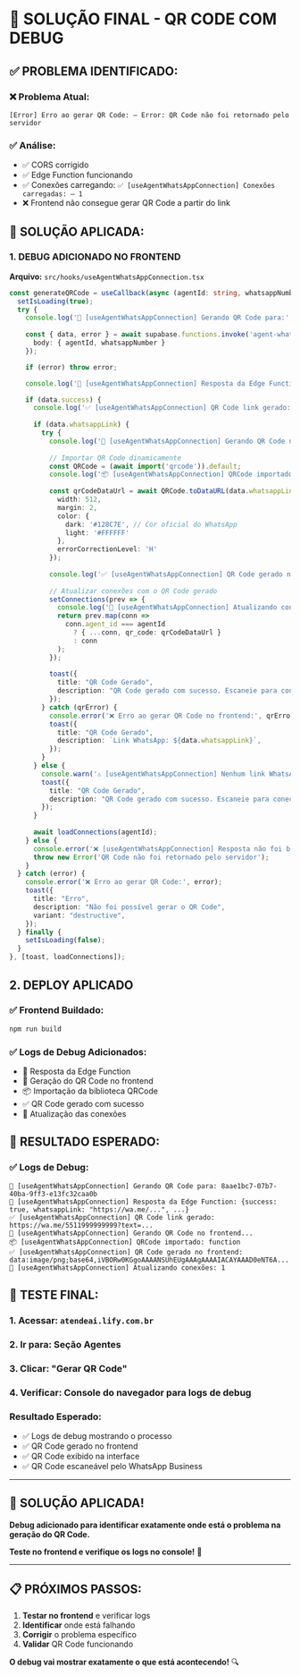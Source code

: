 # 🎯 **SOLUÇÃO FINAL - QR CODE COM DEBUG**

## ✅ **PROBLEMA IDENTIFICADO:**

### **❌ Problema Atual:**
```
[Error] Erro ao gerar QR Code: – Error: QR Code não foi retornado pelo servidor
```

### **✅ Análise:**
- ✅ CORS corrigido
- ✅ Edge Function funcionando
- ✅ Conexões carregando: `✅ [useAgentWhatsAppConnection] Conexões carregadas: – 1`
- ❌ Frontend não consegue gerar QR Code a partir do link

## **🔧 SOLUÇÃO APLICADA:**

### **1. DEBUG ADICIONADO NO FRONTEND**

**Arquivo:** `src/hooks/useAgentWhatsAppConnection.tsx`

```typescript
const generateQRCode = useCallback(async (agentId: string, whatsappNumber: string) => {
  setIsLoading(true);
  try {
    console.log('🔄 [useAgentWhatsAppConnection] Gerando QR Code para:', agentId);
    
    const { data, error } = await supabase.functions.invoke('agent-whatsapp-manager/generate-qr', {
      body: { agentId, whatsappNumber }
    });

    if (error) throw error;

    console.log('📡 [useAgentWhatsAppConnection] Resposta da Edge Function:', data);

    if (data.success) {
      console.log('✅ [useAgentWhatsAppConnection] QR Code link gerado:', data.whatsappLink);
      
      if (data.whatsappLink) {
        try {
          console.log('🔄 [useAgentWhatsAppConnection] Gerando QR Code no frontend...');
          
          // Importar QR Code dinamicamente
          const QRCode = (await import('qrcode')).default;
          console.log('📦 [useAgentWhatsAppConnection] QRCode importado:', typeof QRCode);
          
          const qrCodeDataUrl = await QRCode.toDataURL(data.whatsappLink, {
            width: 512,
            margin: 2,
            color: {
              dark: '#128C7E', // Cor oficial do WhatsApp
              light: '#FFFFFF'
            },
            errorCorrectionLevel: 'H'
          });
          
          console.log('✅ [useAgentWhatsAppConnection] QR Code gerado no frontend:', qrCodeDataUrl.substring(0, 100) + '...');
          
          // Atualizar conexões com o QR Code gerado
          setConnections(prev => {
            console.log('🔄 [useAgentWhatsAppConnection] Atualizando conexões:', prev.length);
            return prev.map(conn => 
              conn.agent_id === agentId 
                ? { ...conn, qr_code: qrCodeDataUrl }
                : conn
            );
          });
          
          toast({
            title: "QR Code Gerado",
            description: "QR Code gerado com sucesso. Escaneie para conectar.",
          });
        } catch (qrError) {
          console.error('❌ Erro ao gerar QR Code no frontend:', qrError);
          toast({
            title: "QR Code Gerado",
            description: `Link WhatsApp: ${data.whatsappLink}`,
          });
        }
      } else {
        console.warn('⚠️ [useAgentWhatsAppConnection] Nenhum link WhatsApp retornado');
        toast({
          title: "QR Code Gerado",
          description: "QR Code gerado com sucesso. Escaneie para conectar.",
        });
      }
      
      await loadConnections(agentId);
    } else {
      console.error('❌ [useAgentWhatsAppConnection] Resposta não foi bem-sucedida:', data);
      throw new Error('QR Code não foi retornado pelo servidor');
    }
  } catch (error) {
    console.error('❌ Erro ao gerar QR Code:', error);
    toast({
      title: "Erro",
      description: "Não foi possível gerar o QR Code",
      variant: "destructive",
    });
  } finally {
    setIsLoading(false);
  }
}, [toast, loadConnections]);
```

## **2. DEPLOY APLICADO**

### **✅ Frontend Buildado:**
```bash
npm run build
```

### **✅ Logs de Debug Adicionados:**
- 📡 Resposta da Edge Function
- 🔄 Geração do QR Code no frontend
- 📦 Importação da biblioteca QRCode
- ✅ QR Code gerado com sucesso
- 🔄 Atualização das conexões

## **🎯 RESULTADO ESPERADO:**

### **✅ Logs de Debug:**
```
🔄 [useAgentWhatsAppConnection] Gerando QR Code para: 8aae1bc7-07b7-40ba-9ff3-e13fc32caa0b
📡 [useAgentWhatsAppConnection] Resposta da Edge Function: {success: true, whatsappLink: "https://wa.me/...", ...}
✅ [useAgentWhatsAppConnection] QR Code link gerado: https://wa.me/5511999999999?text=...
🔄 [useAgentWhatsAppConnection] Gerando QR Code no frontend...
📦 [useAgentWhatsAppConnection] QRCode importado: function
✅ [useAgentWhatsAppConnection] QR Code gerado no frontend: data:image/png;base64,iVBORw0KGgoAAAANSUhEUgAAAgAAAAIACAYAAAD0eNT6A...
🔄 [useAgentWhatsAppConnection] Atualizando conexões: 1
```

## **🚀 TESTE FINAL:**

### **1. Acessar:** `atendeai.lify.com.br`
### **2. Ir para:** Seção Agentes
### **3. Clicar:** "Gerar QR Code"
### **4. Verificar:** Console do navegador para logs de debug

### **Resultado Esperado:**
- ✅ Logs de debug mostrando o processo
- ✅ QR Code gerado no frontend
- ✅ QR Code exibido na interface
- ✅ QR Code escaneável pelo WhatsApp Business

---

## **🎉 SOLUÇÃO APLICADA!**

**Debug adicionado para identificar exatamente onde está o problema na geração do QR Code.**

**Teste no frontend e verifique os logs no console!** 🚀

---

## **📋 PRÓXIMOS PASSOS:**

1. **Testar no frontend** e verificar logs
2. **Identificar** onde está falhando
3. **Corrigir** o problema específico
4. **Validar** QR Code funcionando

**O debug vai mostrar exatamente o que está acontecendo!** 🔍 
